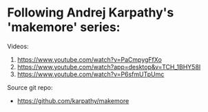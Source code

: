 # Following Andrej Karpathy's 'makemore' series:

Videos: 
1. https://www.youtube.com/watch?v=PaCmpygFfXo
2. https://www.youtube.com/watch?app=desktop&v=TCH_1BHY58I
3. https://www.youtube.com/watch?v=P6sfmUTpUmc

Source git repo:
- https://github.com/karpathy/makemore

